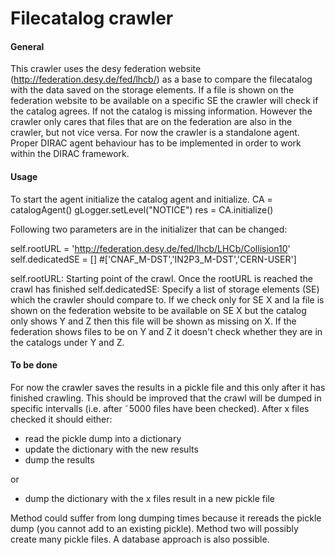# Filecatalog crawler
#### General

This crawler uses the desy federation website (http://federation.desy.de/fed/lhcb/) as a base to compare the filecatalog with the data saved on the storage elements. If a file is shown on the federation website to be available on a specific SE the crawler will check if the catalog agrees. If not the catalog is missing information. However the crawler only cares that files that are on the federation are also in the crawler, but not vice versa.
For now the crawler is a standalone agent. Proper DIRAC agent behaviour has to be implemented in order to work within the DIRAC framework.

#### Usage

To start the agent initialize the catalog agent and initialize.
CA = catalogAgent()
  gLogger.setLevel("NOTICE")
  res = CA.initialize()

Following two parameters are in the initializer that can be changed:

self.rootURL = 'http://federation.desy.de/fed/lhcb/LHCb/Collision10'
self.dedicatedSE = [] #['CNAF_M-DST','IN2P3_M-DST','CERN-USER']

self.rootURL: Starting point of the crawl. Once the rootURL is reached the crawl has finished
self.dedicatedSE: Specify a list of storage elements (SE) which the crawler should compare to. If we check only for SE X and Ia file is shown on the federation website to be available on SE X but the catalog only shows Y and Z then this file will be shown as missing on X. If the federation shows files to be on Y and Z it doesn't check whether
they are in the catalogs under Y and Z.


#### To be done

For now the crawler saves the results in a pickle file and this only after it has finished crawling. This should be improved that the crawl will be dumped in specific intervalls (i.e. after ˜5000 files have been checked). After x files checked it should either:

* read the pickle dump into a dictionary
* update the dictionary with the new results
* dump the results

or

* dump the dictionary with the x files result in a new pickle file

Method could suffer from long dumping times because it rereads the pickle dump (you cannot add to an existing pickle). Method two will possibly create many pickle files. A database approach is also possible.